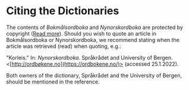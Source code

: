 # Citing the Dictionaries
The contents of _Bokmålsordboka_ and _Nynorskordboka_ are protected by copyright ([Read more](/ukr/about/open-data)). Should you wish to quote an article in Bokmålsordboka or Nynorskordboka, we recommend stating when the article was retrieved (read) when quoting, e.g.:

"Korleis." In: _Nynorskordboka_. Språkrådet and University of Bergen. <[http://ordbøkene.no](https://ordbokene.no/)> (accessed 25.1.2022).

Both owners of the dictionary, Språkrådet and the University of Bergen, should be mentioned in the reference.